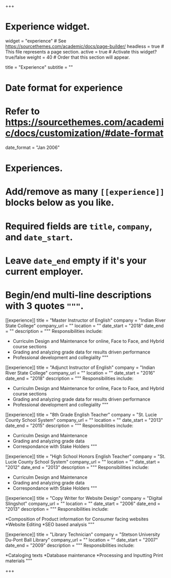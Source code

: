 +++
# Experience widget.
widget = "experience"  # See https://sourcethemes.com/academic/docs/page-builder/
headless = true  # This file represents a page section.
active = true  # Activate this widget? true/false
weight = 40  # Order that this section will appear.

title = "Experience"
subtitle = ""

# Date format for experience
#   Refer to https://sourcethemes.com/academic/docs/customization/#date-format
date_format = "Jan 2006"

# Experiences.
#   Add/remove as many `[[experience]]` blocks below as you like.
#   Required fields are `title`, `company`, and `date_start`.
#   Leave `date_end` empty if it's your current employer.
#   Begin/end multi-line descriptions with 3 quotes `"""`.
[[experience]]
  title = "Master Instructor of English"
  company = "Indian River State College"
  company_url = ""
  location = ""
  date_start = "2018"
  date_end = ""
  description = """
  Responsibilities include:
  
  * Curriculm Design and Maintenance for online, Face to Face, and Hybrid course sections
  * Grading and analyzing grade data for results driven performance
  * Professional development and collegiality 
  """

[[experience]]
  title = "Adjunct Instructor of English"
  company = "Indian River State College"
  company_url = ""
  location = ""
  date_start = "2016"
  date_end = "2018"
  description = """
  Responsibilities include:

  * Curriculm Design and Maintenance for online, Face to Face, and Hybrid course sections
  * Grading and analyzing grade data for results driven performance
  * Professional development and collegiality 
  """

[[experience]]
  title = "8th Grade English Teacher"
  company = "St. Lucie County School System"
  company_url = ""
  location = ""
  date_start = "2013"
  date_end = "2015"
  description = """
  Responsibilities include:
  
  * Curriculm Design and Maintenance 
  * Grading and analyzing grade data
  * Correspondance with Stake Holders
  """

[[experience]]
  title = "High School Honors English Teacher"
  company = "St. Lucie County School System"
  company_url = ""
  location = ""
  date_start = "2012"
  date_end = "2013"
  description = """
  Responsibilities include:
  
  * Curriculm Design and Maintenance 
  * Grading and analyzing grade data
  * Correspondance with Stake Holders
  """

[[experience]]
  title = "Copy Writer for Website Design"
  company = "Digital Slingshot"
  company_url = ""
  location = ""
  date_start = "2006"
  date_end = "2013"
  description = """
  Responsibilities include:
  
  *Composition of Product information for Consumer facing websites
  *Website Editing
  *SEO based analysis
  """

[[experience]]
  title = "Library Technician"
  company = "Stetson University Du-Pont Ball Library"
  company_url = ""
  location = ""
  date_start = "2007"
  date_end = "2009"
  description = """
  Responsibilities include:
  
  *Cataloging texts
  *Database maintenance
  *Processing and Inputting Print materials
  """

+++
